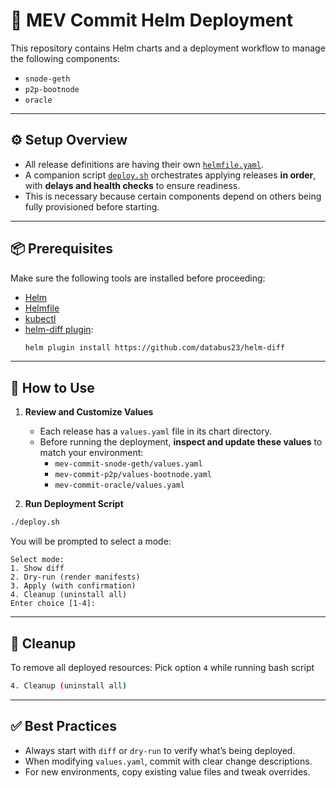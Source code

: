 
# 🚀 MEV Commit Helm Deployment

This repository contains Helm charts and a deployment workflow to manage the following components:

- `snode-geth`
- `p2p-bootnode`
- `oracle`

---

## ⚙️ Setup Overview

- All release definitions are having their own  [`helmfile.yaml`](./helmfile.yaml).
- A companion script [`deploy.sh`](./deploy.sh) orchestrates applying releases **in order**, with **delays and health checks** to ensure readiness.
- This is necessary because certain components depend on others being fully provisioned before starting.

---

## 📦 Prerequisites

Make sure the following tools are installed before proceeding:

- [Helm](https://helm.sh/docs/intro/install/)
- [Helmfile](https://github.com/helmfile/helmfile)
- [kubectl](https://kubernetes.io/docs/tasks/tools/)
- [helm-diff plugin](https://github.com/databus23/helm-diff):
  ```bash
  helm plugin install https://github.com/databus23/helm-diff
  ```

---

## 📝 How to Use

1. **Review and Customize Values**
   - Each release has a `values.yaml` file in its chart directory.
   - Before running the deployment, **inspect and update these values** to match your environment:
     - `mev-commit-snode-geth/values.yaml`
     - `mev-commit-p2p/values-bootnode.yaml`
     - `mev-commit-oracle/values.yaml`

2. **Run Deployment Script**

```bash
./deploy.sh
```

You will be prompted to select a mode:

```
Select mode:
1. Show diff
2. Dry-run (render manifests)
3. Apply (with confirmation)
4. Cleanup (uninstall all)
Enter choice [1-4]:
```

---

## 🧹 Cleanup

To remove all deployed resources:
Pick option `4` while running bash script
```bash
4. Cleanup (uninstall all)
```

---

## ✅ Best Practices

- Always start with `diff` or `dry-run` to verify what’s being deployed.
- When modifying `values.yaml`, commit with clear change descriptions.
- For new environments, copy existing value files and tweak overrides.

